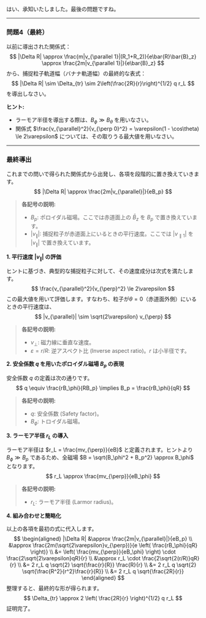 はい、承知いたしました。最後の問題ですね。

---

### **問題4（最終）**

以前に導出された関係式：
$$
|\Delta R| \approx \frac{m|v_{\parallel 1}|(R_1+R_2)}{e\bar{R}\bar{B}_z} \approx \frac{2m|v_{\parallel 1}|}{e\bar{B}_z}
$$
から、捕捉粒子軌道幅（バナナ軌道幅）の最終的な表式：
$$
|\Delta R| \sim \Delta_{tr} \sim 2\left(\frac{2R}{r}\right)^{1/2} q r_L
$$
を導出しなさい。

**ヒント:**
*   ラーモア半径を導出する際は、$B_\phi \gg B_\theta$ を用いなさい。
*   関係式 $\frac{v_{\parallel}^2}{v_{\perp 0}^2} = \varepsilon(1 - \cos\theta) \le 2\varepsilon$ については、その取りうる最大値を用いなさい。

---

### **最終導出**

これまでの問いで得られた関係式から出発し、各項を段階的に置き換えていきます。
$$
|\Delta R| \approx \frac{2m|v_{\parallel}|}{eB_p}
$$
> **各記号の説明:**
> - $B_p$: ポロイダル磁場。ここでは赤道面上の $\bar{B}_z$ を $B_p$ で置き換えています。
> - $|v_{\parallel}|$: 捕捉粒子が赤道面上にいるときの平行速度。ここでは $|v_{\parallel 1}|$ を $|v_{\parallel}|$ で置き換えています。

**1. 平行速度 $|v_{\parallel}|$ の評価**

ヒントに基づき、典型的な捕捉粒子に対して、その速度成分は次式を満たします。
$$
\frac{v_{\parallel}^2}{v_{\perp}^2} \le 2\varepsilon
$$
この最大値を用いて評価します。すなわち、粒子が$\theta=0$（赤道面外側）にいるときの平行速度は、
$$
|v_{\parallel}| \sim \sqrt{2\varepsilon} v_{\perp}
$$
> **各記号の説明:**
> - $v_{\perp}$: 磁力線に垂直な速度。
> - $\varepsilon = r/R$: 逆アスペクト比 (Inverse aspect ratio)。$r$ は小半径です。

**2. 安全係数 $q$ を用いたポロイダル磁場 $B_p$ の表現**

安全係数 $q$ の定義は次の通りです。
$$
q \equiv \frac{rB_\phi}{RB_p} \implies B_p = \frac{rB_\phi}{qR}
$$
> **各記号の説明:**
> - $q$: 安全係数 (Safety factor)。
> - $B_\phi$: トロイダル磁場。

**3. ラーモア半径 $r_L$ の導入**

ラーモア半径は $r_L = \frac{mv_{\perp}}{eB}$ と定義されます。ヒントより $B_\phi \gg B_p$ であるため、全磁場 $B = \sqrt{B_\phi^2 + B_p^2} \approx B_\phi$ となります。
$$
r_L \approx \frac{mv_{\perp}}{eB_\phi}
$$
> **各記号の説明:**
> - $r_L$: ラーモア半径 (Larmor radius)。

**4. 組み合わせと簡略化**

以上の各項を最初の式に代入します。
$$
\begin{aligned}
|\Delta R| &\approx \frac{2m|v_{\parallel}|}{eB_p} \\
&\approx \frac{2m(\sqrt{2\varepsilon}v_{\perp})}{e \left( \frac{rB_\phi}{qR} \right)} \\
&= \left( \frac{mv_{\perp}}{eB_\phi} \right) \cdot \frac{2\sqrt{2\varepsilon}qR}{r} \\
&\approx r_L \cdot \frac{2\sqrt{2(r/R)}qR}{r} \\
&= 2 r_L q \sqrt{2} \sqrt{\frac{r}{R}} \frac{R}{r} \\
&= 2 r_L q \sqrt{2} \sqrt{\frac{R^2}{r^2}\frac{r}{R}} \\
&= 2 r_L q \sqrt{\frac{2R}{r}}
\end{aligned}
$$
整理すると、最終的な形が得られます。
$$
\Delta_{tr} \approx 2 \left( \frac{2R}{r} \right)^{1/2} q r_L
$$
証明完了。